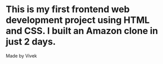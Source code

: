 # This is my first frontend web development project using HTML and CSS. I built an Amazon clone in just 2 days. <br>
Made by Vivek
